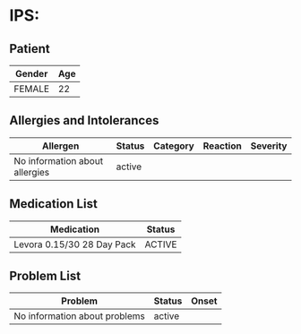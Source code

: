 # IPS:

## Patient

|Gender|Age|
|---|---|
|FEMALE|22|

## Allergies and Intolerances

|Allergen|Status|Category|Reaction|Severity|
|---|---|---|---|---|
|No information about allergies|active||||

## Medication List

|Medication|Status|
|---|---|
|Levora 0.15/30 28 Day Pack|ACTIVE|

## Problem List

|Problem|Status|Onset|
|---|---|---|
|No information about problems|active||
